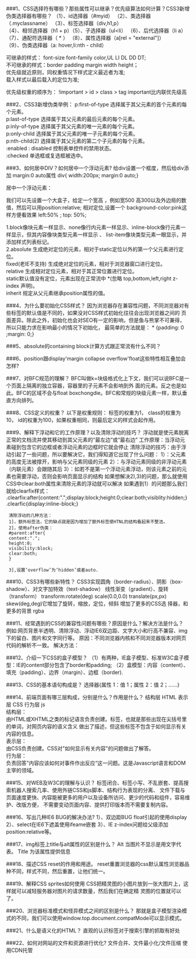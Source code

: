 ###1、CSS选择符有哪些？那些属性可以继承？优先级算法如何计算？CSS3新增伪类选择器有哪些？
  （1）、id选择器（#myid）   （2）、类选择器（.myclassname） （3）、标签选择器（div,h1,p）</br>
  （4）、相邻选择器（h1 + p）（5）、子选择器（ul<li）   （6）、后代选择器（li  a） </br>
  （7）、通配符选择器（ * ） （8）、属性选择器（a[rel = "external"]） </br>
  （9）、伪类选择器（a: hover,li:nth - child）</br>
  
  可继承的样式： font-size font-family color,UL LI DL DD DT;</br>
  不可继承的样式：border padding margin width height；</br>
  优先级就近原则，同权重情况下样式定义最近者为准;</br>
  载入样式以最后载入的定位为准;</br>
  
  优先级权重的顺序为：
  !important > id > class > tag important比内联优先级高
  
 
###2、CSS3新增伪类举例：
  p:first-of-type 选择属于其父元素的首个元素的每个元素。</br>
  p:last-of-type 选择属于其父元素的最后元素的每个元素。</br>
  p:inly-of-type 选择属于其父元素的唯一元素的每个元素。</br>
  p:only-child 选择属于其父元素的唯一子元素的每个元素。</br>
  p:nth-child(2) 选择属于其父元素的第二个子元素的每个元素。</br>
  :enabled : disabled 控制表单控件的禁用状态。</br>
  :checked 单选框或复选框被选中。</br>
  

###3、如何居中DIV？如何居中一个浮动元素?
  给div设置一个框度，然后给div添加 margin:0 auto属性
  div{ width:200px; margin:0 auto;}
  
  居中一个浮动元素：
  
  我们可以先设置一个大盒子，给定一个宽高 ，例如宽500 高300以及外边局的数值，然后可以用position:relative;
  相对定位,设置一个 background-color:pink这样方便看效果 left:50% ; top: 50%;
  
  1.block像块元素一样显示、none像行内元素一样显示、inline-block像行元素一样显示，但其内容像块类型元素一样显示 、
  list-item像块类型元素一眼显示，并添加样式列表标记。</br>
  2.absolute 生成绝对定位的元素，相对于static定位以外的第一个父元素进行定位。</br>
   fixed(老IE不支持) 生成绝对定位的元素，相对于浏览器窗口进行定位。</br>
   relative 生成相对定位元素，相对于其正常位置进行定位。</br>
   static默认值没有定位，元素出现在正常流中 *(忽略 top,bottom,left,right z-index 声明)。</br>
   inherit 规定从父元素继承position属性的值。
   
  
###4、为什么要初始化CSS样式？
     因为浏览器存在兼容性问题，不同浏览器对有些标签的默认值是不同的，如果没对CSS样式初始化往往会出现浏览器之间的
   页面差异。除此之外，初始化也会对SEO有一定的影响，但是鱼与熊掌不可兼得，所以只能力求在影响最小的情况下初始化，
   最简单的方法就是： * {padding: 0 ;margin: 0;}


###5、absolute的containing block计算方式跟正常流有什么不同？

###6、position跟display'margin collapse overflow'float这些特性相互叠加会怎样?

###7、对BFC规范的理解？
    BFC叫做k=块级格式化上下文，我们可以说BFC是一个页面上隔离的独立容器，容器里的子元素不会影响到外
    面的元素。反之也是如此。BFC的区域不会与float boxchongdie。BFC和常规的块级元素一样，默认垂直方向排列。
    
###8、CSS定义的权重？
    以下是权重规则：
       标签的权重为1，
       class的权重为10，
       id的权重为100，如果权重相同，则最后定义的样式会起作用。
    
###9、解释下浮动和它的工作原理？以及清除浮动的技巧？
    浮动就是使元素脱离正常的文档流并使其移动到其父元素的“最左边”或“最右边”
    工作原理：当浮动元素碰到包含它的边框或者浮动元素的边框时它就会停止
    清除浮动的技巧：由于浮动引起了一些问题，所以要解决它，我们得知道它出现了什么问题：
    1）：父元素的高度无法被撑开，影响与父元素同级的元素
    2）：与浮动元素同级的非浮动元素（内联元素）会跟随其后
    3）：如若不是第一个浮动元素浮动，则该元素之前的元素也需要浮动，否则会影响页面显示的结构
    如果想解决2),3)的问题，那么就使用CSS中clear:both属性来清除元素的浮动就可以解决
    如果遇到1）的问题那么我们就给clearfix样式：
         .clearfix:after{content:".";display:block;height:0;clear:both;visiblity:hidden;}
         .clearfic{display:inline-block;}
         
     清除浮动的几种方法：
     1]，额外标签法，它的缺点就是因为增加了额外标签使HTNL的结构看起来不整洁。
     2]，使用after伪类：
     #parent:after{
     content:".";
     height:0;
     visibility:block;
     clear:both;
     }
     
     3],设置‘overflow’为‘hidden’或者auto.
     
 
###10、CSS3有哪些新特性？
     CSS3实现圆角（border-radius）、阴影（box-shadow）、对文字加特效（text-shadow）
     线性渐变（gradient）、旋转（transform） transform:rotate(deg) scale(0.0,0.0)
     translate(px,px) skew(deg,deg)它增加了旋转，缩放，定位，倾斜  增加了更多的CSS选
     择器，和更多的背景 rgba
     
###11、经常遇到的CSS的兼容性问题有哪些？原因是什么？解决方法是什么？
     例如:网页背景半透明、清除浮动、浮动IE6双边距、文字大小和行高不兼容、img下的留白、图片和文字同行等。
     原因：不同浏览器内核和不同浏览器版本对网页代码的解析不一致。
     解决方法：
     
###12、介绍一下CSS的盒子模型？
      （1）有两种，IE盒子模型、标准W3C盒子模型：IE的content部分包含了border和padding;
      （2）盒模型：内容（content）、填充（padding）、边界（margin）、边框（border).
      
###13、CSS的基本语句构成是？
选择器{属性 1：值 1；属性 2：值 2；......}

###14、前端页面有哪三层构成，分别是什么？作用是什么？
   结构层 HTML 表示层 CSS 行为层 js</br>
   结构层：</br>
   由HTML或XHTML之类的标记语言负责创建。标签，也就是那些出现在尖括号里的单词，对网页内容的语义含义
   做出了描述，但这些标签不包含于如何显示有关内容的信息。</br>
   表示层：</br>
   由CSS负责创建。CSS对"如何显示有关内容"的问题做出了解答。</br>
   行为层：</br>
   负责回答”内容应该如何对事件作出反应“这一问题。这是Javascript语言和DOM主宰的领域。</br>
      
###15、对WEB及W3C的理解与认识？
    标签闭合、标签小写、不乱嵌套、提高搜索机器人搜索几率、使用外链CSS和js脚本、结构行为表现的分离、
    文件下载与页面速度更快、内容能被更多的用户以及设备所访问、更少的代码和组件，容易维护、改版方便，
    不需要变动页面内容、提供打印版本而不需要复制内容。
   
###16、写出几种IE6 BUG的解决办法?
    1）、双边距BUG  float引起的使用display
    2）、select在IE6下遮盖使用ifeame嵌套
    3）、IE z-index问题给父级添加 position:relative等。
  
###17、img标签上title与alt属性的区别是什么？
    Alt 当图片不显示是用文字代表。
    Title 为该属性提供信息
    
###18、描述CSS reset的作用和用途。
      reset重置浏览器的css默认属性浏览器品种不同，样式不同，然后重置，让他们统一。
      
###19、解释CSS sprites如何使用
    CSS把精灵图的小图片放到一张大图片上，这样就可以减轻服务器对图片的请求数量，然后我们在确定精
    灵图的位置就可以了。
    
###20、浏览器标准模式和怪异模式之间的区别是什么？
    那就是盒子模型渲染模式的不同，我们可以使用window.top.document.compatMode可以显示模式。
    
###21、什么是语义化的HTML？
     直观的认识标签对于搜索引擎的抓取有好处
     
###22、如何对网站的文件和资源进行优化?
     文件合并、文件最小化/文件压缩
     使用CDN托管
     
     
